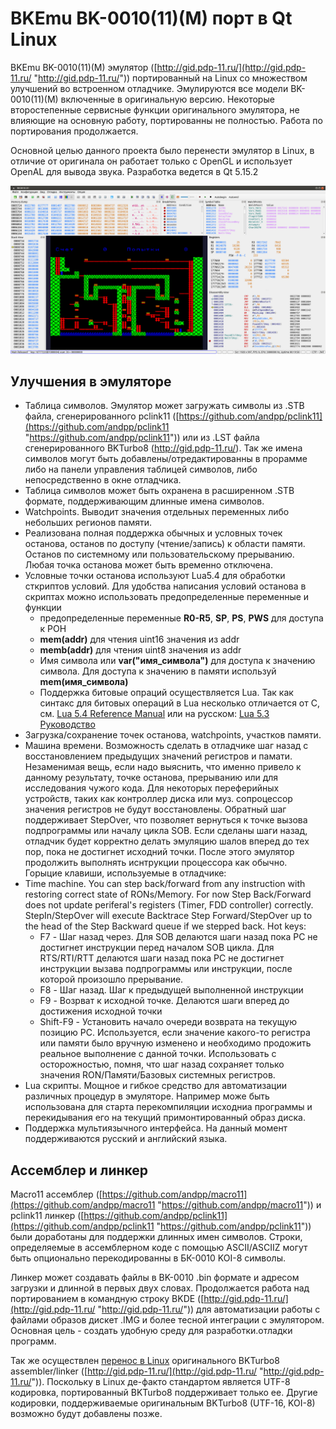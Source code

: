 # BKEmu BK-0010(11)(M) порт в Qt Linux

BKEmu BK-0010(11)(M) эмулятор ([http://gid.pdp-11.ru/](http://gid.pdp-11.ru/ "http://gid.pdp-11.ru/")) портированный на Linux со множеством улучшений во встроенном отладчике.
Эмулируются все модели BK-0010(11)(M) включенные в оригинальную версию. Некоторые второстепенные сервисные функции оригинального эмулятора, не влияющие на основную работу, портированны не полностью. Работа по портирования продолжается.

Основной целью данного проекта было перенести эмулятор в Linux, в отличие от оригинала он работает только с OpenGL и использует OpenAL для вывода звука. Разработка ведется в Qt 5.15.2

[![Main Screen](MainScreen.png  "Main Screen")](MainScreen.png  "Main Screen")

## Улучшения в эмуляторе

- Таблица символов. Эмулятор может загружать символы из .STB файла, сгенерированного pclink11 ([https://github.com/andpp/pclink11](https://github.com/andpp/pclink11 "https://github.com/andpp/pclink11")) или из .LST файла сгенерированного BKTurbo8 (http://gid.pdp-11.ru/). Так же имена символов могут быть добавлены/отредактированны в прорамме либо на панели управления таблицей символов, либо непосредственно в окне отладчика.
- Таблица символов может быть охранена в расширенном .STB формате, поддерживающим длинные имена символов.
- Watchpoints. Выводит значения отдельных переменных либо небольших регионов памяти.
- Реализована полная поддержка обычных и условных точек останова, останов по доступу (чтение/запись) к области памяти. Останов по системному или пользовательскому прерыванию. Любая точка останова может быть временно отключена. 
- Условные точки останова используют Lua5.4 для обработки сткриптов условий. Для удобства написания условий останова в  скриптах можно использовать предопределенные переменные и функции
   - предопределенные переменные **R0-R5**, **SP**, **PS**, **PWS** для доступа к РОН
   - **mem(addr)** для чтения uint16 значения из addr
   - **memb(addr)** для чтения uint8 значения из addr
   - Имя символа или **var("имя_символа")** для доступа к значению символа. Для доступа к значению в памяти используй **mem(имя_символа)**
   - Поддержка битовые опраций осуществляется Lua. Так как синтакс для битовых операций в Lua несколько отличается от C, см. [Lua 5.4 Reference Manual](https://www.lua.org/manual/5.4/ "https://www.lua.org/manual/5.4/") или на русском: [Lua 5.3 Руководство](http://lua.org.ru/contents_ru.html "http://lua.org.ru/contents_ru.html")
- Загрузка/сохранение точек останова, watchpoints, участков памяти.
- Машина времени. Возможность сделать в отладчике шаг назад с восстановлением предыдущих значений регистров и памати. Незаменимая вещь, если надо выяснить, что именно привело к данному результату, точке останова, прерыванию или для исследования чужого кода. Для некоторых переферийных устройств, таких как контроллер диска или муз. сопроцессор значения регистров не будут восстановлены. Обратный шаг поддерживает StepOver, что позволяет вернуться к точке вызова подпрограммы или началу цикла SOB. Если сделаны шаги назад, отладчик будет корректно делать эмуляцию шалов вперед до тех пор, пока не достигнет исходний точки. После этого эмулятор продолжить выполнять иснтрукции процессора как обычно. Горыцие клавиши, используемые в отладчике:
- Time machine. You can step back/forward from any instruction with restoring correct state of RONs/Memory. For now Step Back/Forward does not update periferal's registers (Timer, FDD controller) correctly. StepIn/StepOver will execute Backtrace Step Forward/StepOver up to the head of the Step Backward queue if we stepped back. Hot keys:
   - F7       - Шаг назад через. Для SOB  делаются шаги назад пока PC не достигнет инструкции перед началом SOB цикла. Для RTS/RTI/RTT делаются шаги назад пока PC не достигнет инструкции вызава подпрограммы или инструкции, после которой произошло прерывание.
   - F8       - Шаг назад. Шаг к предыдущей выполненной инструкции
   - F9       - Возрват к исходной точке. Делаются шаги вперед до достижения исходной точки
   - Shift-F9 - Установить начало очереди возврата на текущую позицию PC. Используется, если значение какого-то регистра или памяти было вручную изменено и необходимо продожить реальное выполнение с данной точки. Использовать с осторожностью, помня, что шаг назад сохраняет только значения RON/Памяти/Базовых системных регистров.
- Lua скрипты. Мощное и гибкое средство для автоматизации различных процедур в эмуляторе. Например може быть использована для старта перекомпиляции исходниа программы и перекидывания его на текущий примонтированный образ диска.
- Поддержка мультиязычного интерфейса. На данный момент поддерживаются русский и английский языка.

## Ассемблер и линкер

Macro11 ассемблер ([https://github.com/andpp/macro11](https://github.com/andpp/macro11 "https://github.com/andpp/macro11")) и pclink11 линкер ([https://github.com/andpp/pclink11](https://github.com/andpp/pclink11 "https://github.com/andpp/pclink11")) были доработаны для поддержки длинных имен символов. Строки, определяемые в ассемблерном коде с помощью ASCII/ASCIIZ могут быть опционально перекодированны в БК-0010 KOI-8 символы.

Линкер может создавать файлы в BK-0010 .bin формате и адресом загрузки и длинной в первых двух словах. Продолжается работа над портированием в командную строку BKDE ([http://gid.pdp-11.ru/](http://gid.pdp-11.ru/ "http://gid.pdp-11.ru/")) для автоматизации работы с файлами образов дискет .IMG и более тесной интеграции с эмулятором. Основная цель - создать удобную среду для разработки.отладки программ.

Так же осуществлен [перенос в Linux](https://github.com/andpp/BKTurbo8 "https://github.com/andpp/BKTurbo8") оригинального BKTurbo8 assembler/linker ([http://gid.pdp-11.ru/](http://gid.pdp-11.ru/ "http://gid.pdp-11.ru/")). Поскольку в Linux де-факто стандартом является UTF-8 кодировка, портированный BKTurbo8 поддерживает только ее. Другие кодировки, поддерживаемые оригинальным BKTurbo8 (UTF-16, KOI-8) возможно будут добавлены позже.

